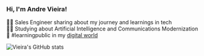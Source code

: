 <!-- Simple Bio and stats -->

### Hi, I'm Andre Vieira!

🙋‍♂️ Sales Engineer sharing about my journey and learnings in tech<br/>
🧑‍🎓 Studying about Artificial Intelligence and Communications Modernization<br/>
🤖 #learningpublic in my [digital world](https://www.andrevieirabra.com)<br/>

<!-- Github stats from https://github.com/andrevieirabra/github-readme-stats -->

![Vieira's GitHub stats](https://github-readme-stats.vercel.app/api?username=andrevieirabra&show_icons=true&theme=radical)
